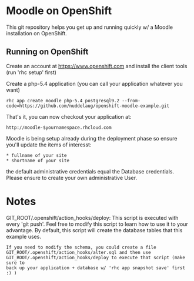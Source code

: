 Moodle on OpenShift
===================

This git repository helps you get up and running quickly w/ a Moodle installation on OpenShift.  

Running on OpenShift
----------------------------

Create an account at https://www.openshift.com and install the client tools (run 'rhc setup' first)

Create a php-5.4 application (you can call your application whatever you want)

    rhc app create moodle php-5.4 postgresql9.2 --from-code=https://github.com/nuddelaug/openshift-moodle-example.git

That's it, you can now checkout your application at:

    http://moodle-$yournamespace.rhcloud.com

Moodle is being setup already during the deployment phase so ensure you'll update the items of interesst:

    * fullname of your site 
    * shortname of your site

the default administrative credentials equal the Database credentials. Please ensure to create your own administrative User.

Notes
=====

GIT_ROOT/.openshift/action_hooks/deploy:
    This script is executed with every 'git push'.  Feel free to modify this script
    to learn how to use it to your advantage.  By default, this script will create
    the database tables that this example uses.

    If you need to modify the schema, you could create a file
    GIT_ROOT/.openshift/action_hooks/alter.sql and then use
    GIT_ROOT/.openshift/action_hooks/deploy to execute that script (make sure to
    back up your application + database w/ 'rhc app snapshot save' first :) )
